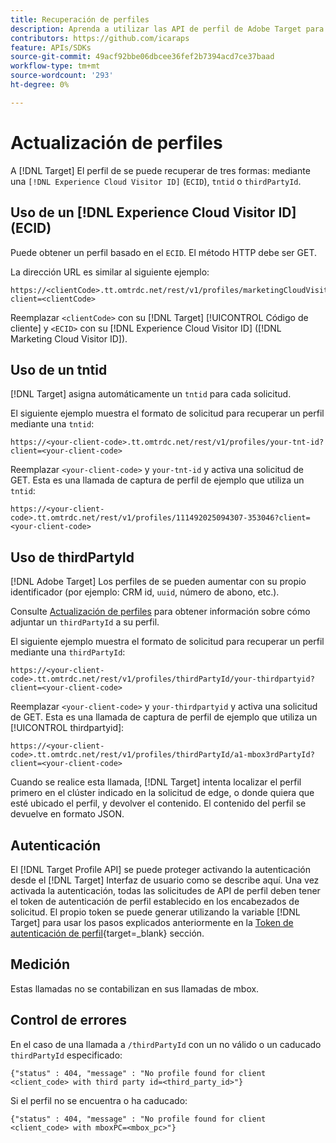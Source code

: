 ```yaml
---
title: Recuperación de perfiles
description: Aprenda a utilizar las API de perfil de Adobe Target para recuperar datos de visitantes que utilizar en [!DNL Target].
contributors: https://github.com/icaraps
feature: APIs/SDKs
source-git-commit: 49acf92bbe06dbcee36fef2b7394acd7ce37baad
workflow-type: tm+mt
source-wordcount: '293'
ht-degree: 0%

---
```


# Actualización de perfiles

A [!DNL Target] El perfil de se puede recuperar de tres formas: mediante una `[!DNL Experience Cloud Visitor ID]` (`ECID`), `tntid` o `thirdPartyId`.

## Uso de un [!DNL Experience Cloud Visitor ID] (ECID)

Puede obtener un perfil basado en el `ECID`. El método HTTP debe ser GET.

La dirección URL es similar al siguiente ejemplo:

```
https://<clientCode>.tt.omtrdc.net/rest/v1/profiles/marketingCloudVisitorId/<ECID>?client=<clientCode>
```

Reemplazar `<clientCode>` con su [!DNL Target] [!UICONTROL Código de cliente] y `<ECID>` con su [!DNL Experience Cloud Visitor ID] ([!DNL Marketing Cloud Visitor ID]).

## Uso de un tntid

[!DNL Target] asigna automáticamente un `tntid` para cada solicitud.

El siguiente ejemplo muestra el formato de solicitud para recuperar un perfil mediante una `tntid`:

```
https://<your-client-code>.tt.omtrdc.net/rest/v1/profiles/your-tnt-id?client=<your-client-code>
```

Reemplazar `<your-client-code>` y `your-tnt-id` y activa una solicitud de GET. Esta es una llamada de captura de perfil de ejemplo que utiliza un `tntid`:

```
https://<your-client-code>.tt.omtrdc.net/rest/v1/profiles/111492025094307-353046?client=<your-client-code>
```

## Uso de thirdPartyId

[!DNL Adobe Target] Los perfiles de se pueden aumentar con su propio identificador (por ejemplo: CRM id, `uuid`, número de abono, etc.).

Consulte [Actualización de perfiles](/help/dev/administer/profile-api/profile-api-overview.md) para obtener información sobre cómo adjuntar un `thirdPartyId` a su perfil.

El siguiente ejemplo muestra el formato de solicitud para recuperar un perfil mediante una `thirdPartyId`:

```
https://<your-client-code>.tt.omtrdc.net/rest/v1/profiles/thirdPartyId/your-thirdpartyid?client=<your-client-code>
```

Reemplazar `<your-client-code>` y `your-thirdpartyid` y activa una solicitud de GET. Esta es una llamada de captura de perfil de ejemplo que utiliza un [!UICONTROL thirdpartyid]:

```
https://<your-client-code>.tt.omtrdc.net/rest/v1/profiles/thirdPartyId/a1-mbox3rdPartyId?client=<your-client-code>
```

Cuando se realice esta llamada, [!DNL Target] intenta localizar el perfil primero en el clúster indicado en la solicitud de edge, o donde quiera que esté ubicado el perfil, y devolver el contenido. El contenido del perfil se devuelve en formato JSON.

## Autenticación

El [!DNL Target Profile API] se puede proteger activando la autenticación desde el [!DNL Target] Interfaz de usuario como se describe aquí. Una vez activada la autenticación, todas las solicitudes de API de perfil deben tener el token de autenticación de perfil establecido en los encabezados de solicitud. El propio token se puede generar utilizando la variable [!DNL Target] para usar los pasos explicados anteriormente en la [Token de autenticación de perfil](https://developers.adobetarget.com/api/#authentication-tokens){target=_blank} sección.

## Medición

Estas llamadas no se contabilizan en sus llamadas de mbox.

## Control de errores

En el caso de una llamada a `/thirdPartyId` con un no válido o un caducado `thirdPartyId` especificado:

```
{"status" : 404, "message" : "No profile found for client <client_code> with third party id=<third_party_id>"}
```

Si el perfil no se encuentra o ha caducado:

```
{"status" : 404, "message" : "No profile found for client <client_code> with mboxPC=<mbox_pc>"}
```

